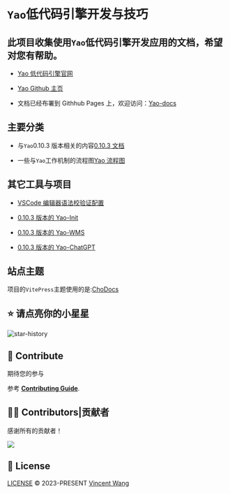 # `Yao`低代码引擎开发与技巧

## 此项目收集使用`Yao`低代码引擎开发应用的文档，希望对您有帮助。

- [Yao 低代码引擎官网](https://yaoapps.com/)

- [Yao Github 主页](https://github.com/YaoApp)

- 文档已经布署到 Githhub Pages 上，欢迎访问：[Yao-docs](https://github.com/wwsheng009/yao-docs)

## 主要分类

- 与`Yao`0.10.3 版本相关的内容[0.10.3 文档](../0.10.3/index)

- 一些与`Yao`工作机制的流程图[Yao 流程图](../流程图/index)

## 其它工具与项目

- [VSCode 编辑器语法校验证配置](https://github.com/wwsheng009/yao-app-ts-types)

- [0.10.3 版本的 Yao-Init](https://github.com/wwsheng009/yao-init-0.10.3)

- [0.10.3 版本的 Yao-WMS](https://github.com/wwsheng009/yao-wms)

- [0.10.3 版本的 Yao-ChatGPT](https://github.com/wwsheng009/yao-chatgpt)

## 站点主题

项目的`VitePress`主题使用的是:[ChoDocs](https://github.com/chodocs/chodocs)

## ⭐ 请点亮你的小星星

![star-history](https://api.star-history.com/svg?repos=wwsheng009/yao-docs&type=Date)

## 🧱 Contribute

期待您的参与

参考 [**Contributing Guide**](https://wwsheng009.github.io/yao-docs/contributing.html).

## 🧑‍💻 Contributors|贡献者

感谢所有的贡献者！

<a href="https://github.com/wwsheng009/yao-docs/graphs/contributors">
  <img src="https://contrib.rocks/image?repo=wwsheng009/yao-docs" />
</a>

## 📄 License

<a href="https://github.com/wwsheng009/yao-docs/blob/main/LICENSE" target="_blank" rel="noreferrer">LICENSE</a>
© 2023-PRESENT [Vincent Wang](https://github.com/wwsheng009)
